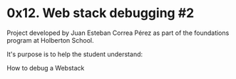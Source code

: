 # 0x12. Web stack debugging #2

Project developed by Juan Esteban Correa Pérez as part of the foundations program at Holberton School.

It's purpose is to help the student understand:

How to debug a Webstack<br />
